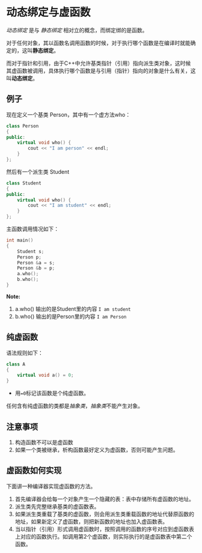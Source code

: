 # 动态绑定与虚函数

*动态绑定* 是与 *静态绑定* 相对立的概念，而绑定绑的是函数。

对于任何对象，其以函数名调用函数的时候，对于执行哪个函数是在编译时就能确定的，这叫**静态绑定**。 

而对于指针和引用，由于C++中允许基类指针（引用）指向派生类对象，这时候其虚函数被调用，具体执行哪个函数是与引用（指针）指向的对象是什么有关，这叫**动态绑定**。



## 例子

现在定义一个基类 Person，其中有一个虚方法who：

```c++
class Person
{
public:
    virtual void who() {
        cout << "I am person" << endl;
    }
};
```

然后有一个派生类 Student

```c++
class Student
{
public:
    virtual void who() {
        cout << "I am student" << endl;
	}
};
```

主函数调用情况如下：

```c++
int main()
{
    Student s;
    Person p;
    Person &a = s;
    Person &b = p;
    a.who();
    b.who();
}
```

**Note:**

1. a.who() 输出的是Student里的内容 `I am student`
2. b.who() 输出的是Person里的内容 `I am Person`




## 纯虚函数

语法规则如下：

```c++
class A
{
    virtual void a() = 0;
}
```

- 用`=0`标记该函数是个纯虚函数。

任何含有纯虚函数的类都是*抽象类*，*抽象类*不能产生对象。



## 注意事项

1. 构造函数不可以是虚函数
2. 如果一个类被继承，析构函数最好定义为虚函数，否则可能产生问题。




## 虚函数如何实现

下面讲一种编译器实现虚函数的方法。

1. 首先编译器会给每一个对象产生一个隐藏的表：表中存储所有虚函数的地址。
2. 派生类先完整继承基类的虚函数表。
3. 如果派生类重载了基类的虚函数，则会用派生类重载函数的地址代替原函数的地址，如果新定义了虚函数，则把新函数的地址也加入虚函数表。
4. 当以指针（引用）形式调用虚函数时，按照调用的函数的序号对应到虚函数表上对应的函数执行。如调用第2个虚函数，则实际执行的是虚函数表中第二个函数。